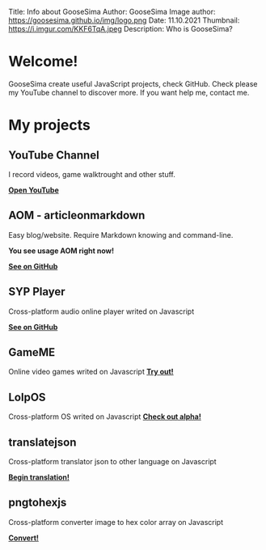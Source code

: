 Title: Info about GooseSima
Author: GooseSima
Image author: https://goosesima.github.io/img/logo.png
Date: 11.10.2021
Thumbnail: https://i.imgur.com/KKF6TqA.jpeg
Description: Who is GooseSima?

# Welcome!

GooseSima create useful JavaScript projects, check GitHub.
Check please my YouTube channel to discover more.
If you want help me, contact me.

# My projects

## YouTube Channel

I record videos, game walktrought and other stuff.

[**Open YouTube**](https://www.youtube.com/channel/UCw-VVjDBZNopZJvleQpFCyQ?sub_confirmation=1)

## AOM - articleonmarkdown

Easy blog/website. Require Markdown knowing and command-line.

**You see usage AOM right now!**

[**See on GitHub**](https://github.com/GooseSima/goosesima.github.io)

## SYP Player

Cross-platform audio online player writed on Javascript

[**See on GitHub**](https://github.com/GooseSima/simpleYoutubePlayer)

## GameME

Online video games writed on Javascript
[**Try out!**](https://goosesima.github.io/gameME/)

## LolpOS

Cross-platform OS writed on Javascript
[**Check out alpha!**](https://goosesima.github.io/lolpOS/)

## translatejson

Cross-platform translator json to other language on Javascript

[**Begin translation!**](https://goosesima.github.io/translatejson/)

## pngtohexjs

Cross-platform converter image to hex color array on Javascript

[**Convert!**](https://goosesima.github.io/pngtohexjs/)

